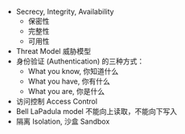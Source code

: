 - Secrecy, Integrity, Availability
	- 保密性
	- 完整性
	- 可用性
- Threat Model 威胁模型
- 身份验证 (Authentication) 的三种方式：
	- What you know, 你知道什么
	- What you have, 你有什么
	- What you are, 你是什么
- 访问控制 Access Control
- Bell LaPadula model 不能向上读取，不能向下写入
- 隔离 Isolation, 沙盒 Sandbox